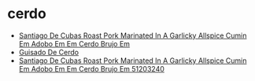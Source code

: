 # cerdo

 * [Santiago De Cubas Roast Pork Marinated In A Garlicky Allspice Cumin Em Adobo Em Em Cerdo Brujo Em](../../index/s/santiago-de-cubas-roast-pork-marinated-in-a-garlicky-allspice-cumin-em-adobo-em-em-cerdo-brujo-em-51203240.json)
 * [Guisado De Cerdo](../../index/g/guisado-de-cerdo.json)
 * [Santiago De Cubas Roast Pork Marinated In A Garlicky Allspice Cumin Em Adobo Em Em Cerdo Brujo Em 51203240](../../index/s/santiago-de-cubas-roast-pork-marinated-in-a-garlicky-allspice-cumin-em-adobo-em-em-cerdo-brujo-em-51203240.json)

